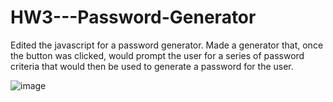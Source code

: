 # HW3---Password-Generator

Edited the javascript for a password generator. Made a generator that, once the button was clicked, would prompt the user for a series of password criteria that would then be used to generate a password for the user.


![image](https://user-images.githubusercontent.com/87357653/137504301-f79a0af3-c4b8-42c9-9321-ce6ece75b7fd.png)
